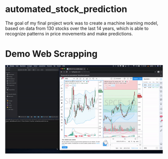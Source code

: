 # automated_stock_prediction
The goal of my final project work was to create a machine learning model, based on data from 130 stocks over the last 14 years, which is able to recognize patterns in price movements and make predictions.
# Demo Web Scrapping
![Web Scrapping Demo](demo/ezgif.com-gif-maker.gif)

